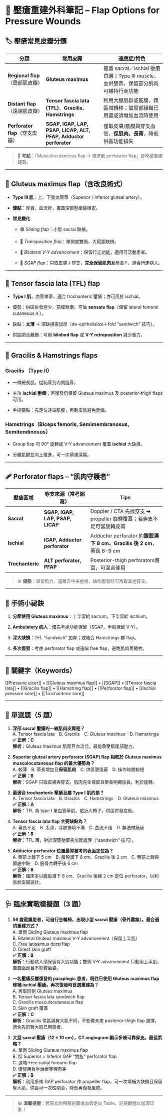 # 🛌 壓瘡重建外科筆記 – Flap Options for Pressure Wounds


## 🏷️ 壓瘡常見皮瓣分類

|分類|常用皮瓣|適應症/特色|
|---|---|---|
|**Regional flap**（局部肌皮瓣）|**Gluteus maximus**|覆蓋 sacral／ischial 壓瘡首選；Type III muscle，血供雙蒂，保留部分肌肉可維持行走功能|
|**Distant flap**（遠端肌皮瓣）|**Tensor fascia lata (TFL)**、**Gracilis**、**Hamstrings**|利用大腿肌群或筋膜，跨區域轉移；當局部組織已用盡或須增加血流時使用|
|**Perforator flap**（穿支皮瓣）|**SGAP, IGAP, LAP, PSAP, LICAP, ALT, PFAP, Adductor perforator**|僅取皮膚/筋膜與穿支血管，**保肌肉、長蒂**，降低供區功能損失|

> 📌 **考點**：「Musculocutaneous flap → 演進到 perforator flap」是壓瘡重建趨勢。

---

## 💪 Gluteus maximus flap（含改良術式）

- **Type III 肌**：上、下雙血管蒂（Superior / Inferior gluteal artery）。
    
- **優點**：厚實、血流好，覆蓋深部壓瘡最穩定。
    
- **常見變化**
    
    - 🟢 _Sliding flap_：小型 sacral 缺損。
        
    - 🔄 _Transposition flap_：單側或雙側，大範圍缺損。
        
    - 🔀 _Bilateral V-Y advancement_：保留行走功能，適用可活動患者。
        
    - 🌱 _SGAP flap_：只取皮膚＋穿支，**完全保留肌肉**且蒂長↑，適合行走病人。
        

---

## 🦵 Tensor fascia lata (TFL) flap

- **Type I 肌**，血管單蒂，適合 trochanteric 壓瘡；亦可用於 ischial。
    
- 優勢：供區併發症少、筋膜耐磨、可做 **sensate flap**（保留 lateral femoral cutaneous n.）。
    
- 缺點：**太薄** → 深缺損需加厚（de-epithelialize＋fold “sandwich” 技巧）。
    
- 供區閉合難題：可用 **bilobed flap** 或 **V-Y retroposition** 減少張力。
    

---

## 🦿 Gracilis & Hamstrings flaps

### Gracilis （Type II）

- 一條細長肌，從恥骨到內側脛骨。
    
- 主攻 **ischial 壓瘡**；若復發仍保留 Gluteus maximus 及 posterior-thigh flaps 可用。
    
- 手術要點：先定位遠端肌腹，再劃皮島避免走偏。
    

### Hamstrings（Biceps femoris, Semimembranosus, Semitendinosus）

- Group flap 可 90° 旋轉或 V-Y advancement 覆蓋 **ischial** 大缺損。
    
- 分離肌腱並向上推進，可一次填滿深窩。
    

---

## 🩹 Perforator flaps – “肌肉守護者”

|壓瘡區域|穿支來源（常考縮寫）|Tips|
|---|---|---|
|**Sacral**|**SGAP, IGAP, LAP, PSAP, LICAP**|Doppler / CTA 先找穿支 ➜ propeller 旋轉覆蓋；若穿支不足可當旋轉皮瓣|
|**Ischial**|**IGAP, Adductor perforator**|Adductor perforator 約**腹股溝下 8 cm、Gracilis 後 2 cm**，蒂長 8-9 cm|
|**Trochanteric**|**ALT perforator, PFAP**|Posterior-thigh perforators豐富，可混合使用|

> ⚙️ **優勢**：保留肌力、遠離正中央疤痕、缺陷復發時可再取其他穿支。

---

## 🔑 手術小祕訣

1. **分節使用 Gluteus maximus**：上半留給 sacrum，下半留給 ischium。
    
2. **Ambulatory 病人**：優先考慮功能保留（SGAP、半肌保留 V-Y）。
    
3. **深大缺損**：TFL “sandwich” 加厚；或結合 Hamstrings 群 flap。
    
4. **多次復發**：考慮 perforator flap 或遠端 free flap，避免肌肉再犧牲。
    

---

## 🧠 關鍵字（Keywords）

[[Pressure ulcer]] • [[Gluteus maximus flap]] • [[SGAP]] • [[Tensor fascia lata]] • [[Gracilis flap]] • [[Hamstring flap]] • [[Perforator flap]] • [[Ischial pressure sore]] • [[Trochanteric sore]]

---

## 📘 單選題（5 題）

1. **深部 sacral 壓瘡的一線肌肉皮瓣是？**  
    A. Tensor fascia lata B. Gracilis C. _Gluteus maximus_ D. Hamstrings  
    **✅ 正解：C**  
    **解析**：Gluteus maximus 肌厚且血流佳，最能承受骶尾部壓力。
    
2. **Superior gluteal artery perforator (SGAP) flap 相較於 Gluteus maximus musculocutaneous flap 的最大優勢為？**  
    A. 較薄 B. 蒂長增加且**保留肌肉** C. 供區更隱蔽 D. 操作時間較短  
    **✅ 正解：B**  
    **解析**：SGAP 只取皮膚與穿支，肌肉完全保留且蒂長明顯加長，利於旋轉。
    
3. **最適合 trochanteric 壓瘡且屬 Type I 肌的是？**  
    A. Tensor fascia lata B. Gracilis C. Hamstrings D. Gluteus maximus  
    **✅ 正解：A**  
    **解析**：TFL 為 type I 單血管蒂肌，貼近大轉子，供區併發症低。
    
4. **Tensor fascia lata flap 主要缺點為？**  
    A. 蒂長不足 B. 太薄，深缺損填不滿 C. 血流不穩 D. 無法帶筋膜  
    **✅ 正解：B**  
    **解析**：TFL 薄，對於深窩壓瘡需加厚處理（“sandwich” 技巧）。
    
5. **Adductor perforator 位置最常被考的表面定位為？**  
    A. 髂前上棘下 5 cm B. 腹股溝下 8 cm、Gracilis 後 2 cm C. 髂前上棘與髕底中點 D. 股骨大轉子後 6 cm  
    **✅ 正解：B**  
    **解析**：臨床多以腹股溝下 8 cm、Gracilis 後緣 2 cm 定位 perforator，以利島狀皮瓣設計。
    

---

## 🩺 臨床實戰模擬題（3 題）

1. **56 歲截癱患者，可自行坐輪椅，出現小型 sacral 壓瘡（骨外露無）。最合適的重建方式？**  
    A. 單側 Sliding Gluteus maximus flap  
    B. Bilateral Gluteus maximus V-Y advancement（保留上半肌）  
    C. Free latissimus dorsi flap  
    D. Direct skin graft  
    **✅ 正解：B**  
    **解析**：行動病人須保留臀大肌功能；雙側 V-Y advancement 只動用上半肌，覆蓋面足且不影響坐姿。
    
2. **一名壓瘡反覆復發的 paraplegic 患者，既往已使用 Gluteus maximus flap 修補 ischial 壓瘡。再次復發時首選重建為？**  
    A. 再取同側 Gluteus maximus  
    B. Tensor fascia lata sandwich flap  
    C. Gracilis musculocutaneous flap  
    D. Skin graft 覆蓋  
    **✅ 正解：C**  
    **解析**：Gracilis 供區與臀大肌不同，不影響未來 posterior-thigh flap 選擇，適合先前臀大肌已用患者。
    
3. **大型 sacral 壓瘡（12 × 10 cm），CT angiogram 顯示多條可靠穿支。最佳策略？**  
    A. 單側 Sliding Gluteus maximus flap  
    B. 採 Superior + Inferior GAP “雙旋” perforator flap  
    C. 遠端 Free radial forearm flap  
    D. 僅使用負壓治療等待肉芽  
    **✅ 正解：B**  
    **解析**：利用多條 GAP perforator 作 propeller flap，可一次填補大缺損且保留臀大肌，供區可一次性閉合，降低再復發風險。
    

---

> 😀 **溫馨提醒**：若原文附帶解剖圖或血管走向 Table，記得翻閱以加深印象！